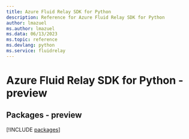 ```yaml
---
title: Azure Fluid Relay SDK for Python
description: Reference for Azure Fluid Relay SDK for Python
author: lmazuel
ms.author: lmazuel
ms.data: 06/13/2023
ms.topic: reference
ms.devlang: python
ms.service: fluidrelay
---
```

# Azure Fluid Relay SDK for Python - preview
## Packages - preview
[!INCLUDE [packages](fluid-relay-index.md)]